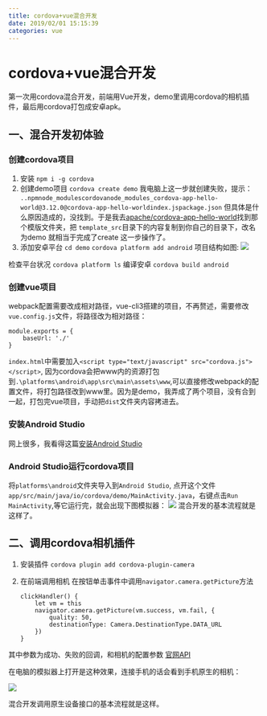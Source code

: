 ```yaml
---
title: cordova+vue混合开发
date: 2019/02/01 15:15:39
categories: vue
---
```

# cordova+vue混合开发
第一次用cordova混合开发，前端用Vue开发，demo里调用cordova的相机插件，最后用cordova打包成安卓apk。

## 一、混合开发初体验
### 创建cordova项目
1. 安装
`npm i -g cordova`
1. 创建demo项目
`cordova create demo`
我电脑上这一步就创建失败，提示：
`..npmnode_modulescordovanode_modules_cordova-app-hello-world@3.12.0@cordova-app-hello-worldindex.jspackage.json`
但具体是什么原因造成的，没找到。于是我去[apache/cordova-app-hello-world](https://github.com/apache/cordova-app-hello-world)找到那个模版文件夹，把 `template_src`目录下的内容复制到你自己的目录下，改名为demo 就相当于完成了create 这一步操作了。
1. 添加安卓平台
`cd demo`
`cordova platform add android`
项目结构如图:
![](http://dry-image.test.upcdn.net/cordova1.png)


检查平台状况
`cordova platform ls`
 编译安卓
`cordova build android`

### 创建vue项目
webpack配置需要改成相对路径，vue-cli3搭建的项目，不再赘述，需要修改`vue.config.js`文件，将路径改为相对路径：
```
module.exports = {
	baseUrl: './'
}
```
`index.html`中需要加入`<script type="text/javascript" src="cordova.js"></script>`,
因为cordova会把www内的资源打包到`.\platforms\android\app\src\main\assets\www`,可以直接修改webpack的配置文件，将打包路径改到www里。因为是demo，我弄成了两个项目，没有合到一起，打包完vue项目，手动把`dist`文件夹内容拷进去。


### 安装Android Studio

网上很多，我看得这篇[安装Android Studio](https://www.cnblogs.com/xiadewang/p/7820377.html)

### Android Studio运行cordova项目
将`platforms\android`文件夹导入到`Android Studio`,
点开这个文件`app/src/main/java/io/cordova/demo/MainActivity.java`，右键点击`Run MainActivity`,等它运行完，就会出现下图模拟器：
![](http://dry-image.test.upcdn.net/cordova2.png)
混合开发的基本流程就是这样了。

## 二、调用cordova相机插件
1. 安装插件
`cordova plugin add cordova-plugin-camera`

1. 在前端调用相机
在按钮单击事件中调用`navigator.camera.getPicture`方法
	```
	clickHandler() {
		let vm = this
		navigator.camera.getPicture(vm.success, vm.fail, {
			quality: 50,
			destinationType: Camera.DestinationType.DATA_URL
		})
	}
	```

其中参数为成功、失败的回调，和相机的配置参数
[官网API](https://cordova.apache.org/docs/en/latest/reference/cordova-plugin-camera/index.html#camera)

在电脑的模拟器上打开是这种效果，连接手机的话会看到手机原生的相机：

![](http://dry-image.test.upcdn.net/cordova3.png)



混合开发调用原生设备接口的基本流程就是这样。



